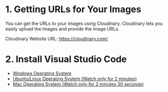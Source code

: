 # 1. Getting URLs for Your Images

You can get the URLs to your images using Cloudinary. Cloudinary lets you easily upload the images and provide the image URLs.

 Cloudinary Website URL: https://cloudinary.com/ 


# 2. Install Visual Studio Code

- [Windows Operating System](https://www.youtube.com/watch?v=JGsyJI8XG0Y)
- [Ubuntu/Linux Operating System (Watch only for 2 minutes)](https://www.youtube.com/watch?v=Y1fei1mzP7Q)
- [Mac Operating System (Watch only for 2 minutes 30 seconds)](https://www.youtube.com/watch?v=tCfbi5PF1y0)

